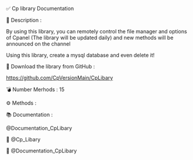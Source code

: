 ✅ Cp library Documentation

📝 Description : 

By using this library, you can remotely control the file manager and options of Cpanel
(The library will be updated daily) and new methods will be announced on the channel

Using this library, create a mysql database and even delete it!

📂 Download the library from GitHub :

https://github.com/CpVersionMain/CpLibary

💣 Number Merhods : 15

⚙ Methods :

📚 Documentation :

@Documentation_CpLibary

📣 @Cp_Libary

📣 @Documentation_CpLibary
